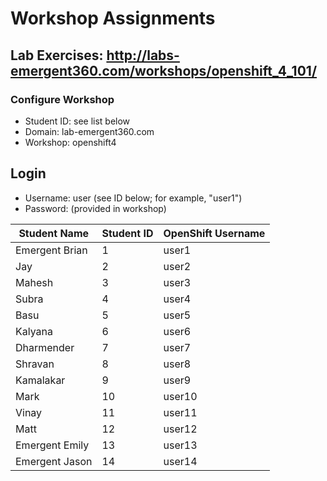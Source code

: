 # Workshop Assignments
## Lab Exercises: http://labs-emergent360.com/workshops/openshift_4_101/
### Configure Workshop
- Student ID: see list below
- Domain: lab-emergent360.com
- Workshop: openshift4

## Login
- Username: user<id> (see ID below; for example, "user1")
- Password: (provided in workshop)

| Student Name | Student ID | OpenShift Username | 
|------------ | ---------------| ---------------|
|	Emergent Brian	|	1	|	user1	|
|	Jay	|	2	|	user2	|
|	Mahesh	|	3	|	user3	|
|	Subra	|	4	|	user4	|
|	Basu	|	5	|	user5	|
|	Kalyana	|	6	|	user6	|
|	Dharmender	|	7	|	user7	|
|	Shravan	|	8	|	user8	|
|	Kamalakar	|	9	|	user9	|
|	Mark	|	10	|	user10	|
|	Vinay	|	11	|	user11	|
|	Matt	|	12	|	user12	|
| Emergent Emily | 13 | user13 |
| Emergent Jason | 14 | user14 |





